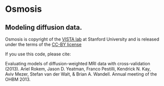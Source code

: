 # Osmosis
## Modeling diffusion data. 

Osmosis is copyright of the [VISTA lab](http://white.stanford.edu/) at Stanford
University and is released under the terms of the [CC-BY license](http://creativecommons.org/licenses/by-sa/3.0/)

If you use this code, please cite:

Evaluating models of diffusion-weighted MRI data with cross-validation
(2013). Ariel Rokem, Jason D. Yeatman, Franco Pestilli, Kendrick N. Kay, Aviv
Mezer, Stefan van der Walt, & Brian A. Wandell. Annual meeting of the OHBM 2013.
